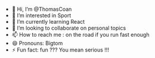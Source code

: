 - 👋 Hi, I’m @ThomasCoan
- 👀 I’m interested in Sport
- 🌱 I’m currently learning React
- 💞️ I’m looking to collaborate on personal topics
- 📫 How to reach me : on the road if you run fast enough
- 😄 Pronouns: Bigtom
- ⚡ Fun fact: fun ??? You mean serious !!!

<!---
ThomasCoan/ThomasCoan is a ✨ special ✨ repository because its `README.md` (this file) appears on your GitHub profile.
You can click the Preview link to take a look at your changes.
--->
